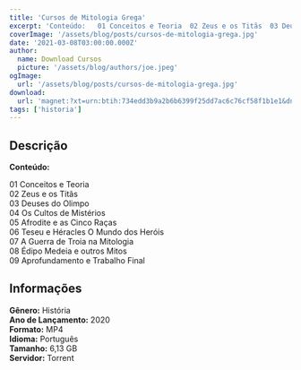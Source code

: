 ```yaml
---
title: 'Cursos de Mitologia Grega'
excerpt: 'Conteúdo:   01 Conceitos e Teoria  02 Zeus e os Titãs  03 Deuses do Olimpo  04 Os Cultos de Mistérios  05 Afrodite e as Cinco Raças  06 Teseu e Héracles O Mundo dos Heróis  07 A Guerra de Troia na Mitologia  08 Édipo Medeia e outros Mitos  09 A'
coverImage: '/assets/blog/posts/cursos-de-mitologia-grega.jpg'
date: '2021-03-08T03:00:00.000Z'
author:
  name: Download Cursos
  picture: '/assets/blog/authors/joe.jpeg'
ogImage:
  url: '/assets/blog/posts/cursos-de-mitologia-grega.jpg'
download:
  url: 'magnet:?xt=urn:btih:734edd3b9a2b6b6399f25dd7ac6c76cf58f1b1e1&dn=Curso%20de%20Mitologia%20Grega%20-%20Autor%20Desconhecido&tr=udp%3a%2f%2ftracker.openbittorrent.com%3a1337%2fannounce&tr=udp%3a%2f%2ftracker.opentrackr.org%3a1337%2fannounce'
tags: ['historia']
---
```

<h2>Descrição</h2>
<p><strong>Conteúdo:</strong></p><p>01 Conceitos e Teoria<br/> 02 Zeus e os Titãs<br/> 03 Deuses do Olimpo<br/> 04 Os Cultos de Mistérios<br/> 05 Afrodite e as Cinco Raças<br/> 06 Teseu e Héracles O Mundo dos Heróis<br/> 07 A Guerra de Troia na Mitologia<br/> 08 Édipo Medeia e outros Mitos<br/> 09 Aprofundamento e Trabalho Final</p><h2>Informações</h2><p><strong>Gênero:</strong> História<br/> <strong>Ano de Lançamento:</strong> 2020<br/> <strong>Formato:</strong> MP4<br/> <strong>Idioma:</strong> Português<br/> <strong>Tamanho:</strong> 6,13 GB<br/> <strong>Servidor:</strong> Torrent</p>
